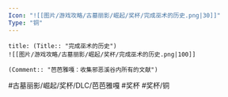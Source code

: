 ```yaml
---
Icon: "![[图片/游戏攻略/古墓丽影/崛起/奖杯/完成巫术的历史.png|30]]"
Type: "铜"
---
```

```ad-common-bronze-trophy
title: (Title:: "完成巫术的历史")
![[图片/游戏攻略/古墓丽影/崛起/奖杯/完成巫术的历史.png|100]]

(Comment:: "芭芭雅嘎：收集邪恶溪谷内所有的文献")
```

#古墓丽影/崛起/奖杯/DLC/芭芭雅嘎 #奖杯 #奖杯/铜
